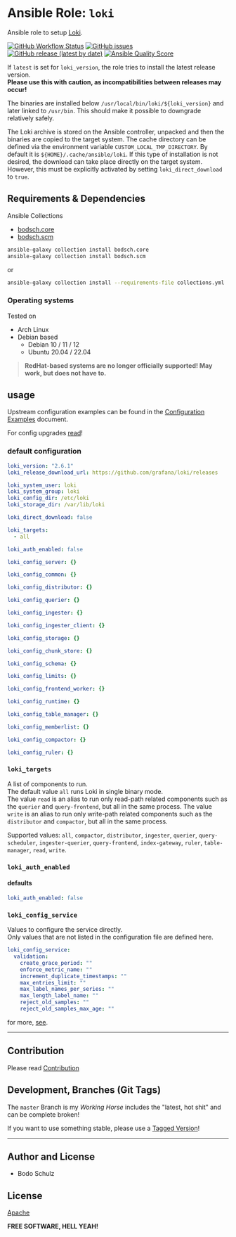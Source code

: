 
# Ansible Role:  `loki`

Ansible role to setup [Loki](https://github.com/grafana/loki).


[![GitHub Workflow Status](https://img.shields.io/github/actions/workflow/status/bodsch/ansible-loki/main.yml?branch=main)][ci]
[![GitHub issues](https://img.shields.io/github/issues/bodsch/ansible-loki)][issues]
[![GitHub release (latest by date)](https://img.shields.io/github/v/release/bodsch/ansible-loki)][releases]
[![Ansible Quality Score](https://img.shields.io/ansible/quality/50067?label=role%20quality)][quality]

[ci]: https://github.com/bodsch/ansible-loki/actions
[issues]: https://github.com/bodsch/ansible-loki/issues?q=is%3Aopen+is%3Aissue
[releases]: https://github.com/bodsch/ansible-loki/releases
[quality]: https://galaxy.ansible.com/bodsch/loki


If `latest` is set for `loki_version`, the role tries to install the latest release version.  
**Please use this with caution, as incompatibilities between releases may occur!**

The binaries are installed below `/usr/local/bin/loki/${loki_version}` and later linked to `/usr/bin`. 
This should make it possible to downgrade relatively safely.

The Loki archive is stored on the Ansible controller, unpacked and then the binaries are copied to the target system.
The cache directory can be defined via the environment variable `CUSTOM_LOCAL_TMP_DIRECTORY`. 
By default it is `${HOME}/.cache/ansible/loki`.
If this type of installation is not desired, the download can take place directly on the target system. 
However, this must be explicitly activated by setting `loki_direct_download` to `true`.



## Requirements & Dependencies

Ansible Collections

- [bodsch.core](https://github.com/bodsch/ansible-collection-core)
- [bodsch.scm](https://github.com/bodsch/ansible-collection-scm)

```bash
ansible-galaxy collection install bodsch.core
ansible-galaxy collection install bodsch.scm
```
or
```bash
ansible-galaxy collection install --requirements-file collections.yml
```

### Operating systems

Tested on

* Arch Linux
* Debian based
    - Debian 10 / 11 / 12
    - Ubuntu 20.04 / 22.04

> **RedHat-based systems are no longer officially supported! May work, but does not have to.**


## usage

Upstream configuration examples can be found in the [Configuration Examples](https://grafana.com/docs/loki/latest/configuration/examples/) document.

For config upgrades [read](https://grafana.com/docs/loki/latest/upgrading)!


### default configuration

```yaml
loki_version: "2.6.1"
loki_release_download_url: https://github.com/grafana/loki/releases

loki_system_user: loki
loki_system_group: loki
loki_config_dir: /etc/loki
loki_storage_dir: /var/lib/loki

loki_direct_download: false

loki_targets:
  - all

loki_auth_enabled: false

loki_config_server: {}

loki_config_common: {}

loki_config_distributor: {}

loki_config_querier: {}

loki_config_ingester: {}

loki_config_ingester_client: {}

loki_config_storage: {}

loki_config_chunk_store: {}

loki_config_schema: {}

loki_config_limits: {}

loki_config_frontend_worker: {}

loki_config_runtime: {}

loki_config_table_manager: {}

loki_config_memberlist: {}

loki_config_compactor: {}

loki_config_ruler: {}
```


### `loki_targets`

A list of components to run.  
The default value `all` runs Loki in single binary mode.  
The value `read` is an alias to run only read-path related components such as the `querier` and `query-frontend`, but all in the same process.
The value `write` is an alias to run only write-path related components such as the `distributor` and `compactor`, but all in the same process.

Supported values: 
  `all`, `compactor`, `distributor`, `ingester`, `querier`, `query-scheduler`,
 `ingester-querier`, `query-frontend`, `index-gateway`, `ruler`, `table-manager`, `read`, `write`.

### `loki_auth_enabled`

#### defaults

```yaml
loki_auth_enabled: false
```

### `loki_config_service`

Values to configure the service directly.  
Only values that are not listed in the configuration file are defined here.

```yaml
loki_config_service:
  validation:
    create_grace_period: ""
    enforce_metric_name: ""
    increment_duplicate_timestamps: ""
    max_entries_limit: ""
    max_label_names_per_series: ""
    max_length_label_name: ""
    reject_old_samples: ""
    reject_old_samples_max_age: ""
```

for more, [see](docs).

---

## Contribution

Please read [Contribution](CONTRIBUTING.md)

## Development,  Branches (Git Tags)

The `master` Branch is my *Working Horse* includes the "latest, hot shit" and can be complete broken!

If you want to use something stable, please use a [Tagged Version](https://github.com/bodsch/ansible-loki/tags)!

---

## Author and License

- Bodo Schulz

## License

[Apache](LICENSE)

**FREE SOFTWARE, HELL YEAH!**
